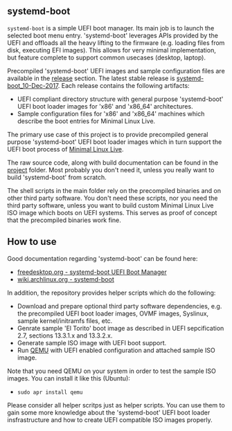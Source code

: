 ## systemd-boot

``systemd-boot`` is a simple UEFI boot manager. Its main job is to launch the selected boot menu entry. 'systemd-boot' leverages APIs provided by the UEFI and offloads all the heavy lifting to the firmware (e.g. loading files from disk, executing EFI images). This allows for very minimal implementation, but feature complete to support common usecases (desktop, laptop).

Precompiled 'systemd-boot' UEFI images and sample configuration files are available in the [release](https://github.com/ivandavidov/systemd-boot/releases) section. The latest stable release is [systemd-boot_10-Dec-2017](https://github.com/ivandavidov/systemd-boot/releases/tag/systemd-boot_10-Dec-2017). Each release contains the following artifacts:

* UEFI compliant directory structure with general purpose 'systemd-boot' UEFI boot loader images for 'x86' and 'x86_64' architectures.
* Sample configuration files for 'x86' and 'x86_64' machines which describe the boot entries for Minimal Linux Live.

The primary use case of this project is to provide precompiled general purpose 'systemd-boot' UEFI boot loader images which in turn support the UEFI boot process of [Minimal Linux Live](http://github.com/ivandavidov/minimal "Minimal Linux Live").

The raw source code, along with build documentation can be found in the [project](https://github.com/ivandavidov/systemd-boot/tree/master/project) folder. Most probably you don't need it, unless you really want to build 'systemd-boot' from scratch.

The shell scripts in the main folder rely on the precompiled binaries and on other third party software. You don't need these scripts, nor you need the third party software, unless you want to build custom Minimal Linux Live ISO image which boots on UEFI systems. This serves as proof of concept that the precompiled binaries work fine.

## How to use

Good documentation regarding 'systemd-boot' can be found here:

* [freedesktop.org - systemd-boot UEFI Boot Manager](http://www.freedesktop.org/wiki/Software/systemd/systemd-boot)
* [wiki.archlinux.org - systemd-boot](http://wiki.archlinux.org/index.php/Systemd-boot)

In addition, the repository provides helper scripts which do the following:

* Download and prepare optional third party software dependencies, e.g. the precompiled UEFI boot loader images, OVMF images, Syslinux, sample kernel/initramfs files, etc. 
* Genrate sample 'El Torito' boot image as described in UEFI sepcification 2.7, sections 13.3.1.x and 13.3.2.x.
* Generate sample ISO image with UEFI boot support.
* Run [QEMU](https://www.qemu.org) with UEFI enabled configuration and attached sample ISO image.

Note that you need QEMU on your system in order to test the sample ISO images. You can install it like this (Ubuntu):

* ``sudo apr install qemu``

Please consider all helper scritps just as helper scripts. You can use them to gain some more knowledge about the 'systemd-boot' UEFI boot loader insfrastructure and how to create UEFI compatible ISO images properly.
